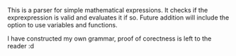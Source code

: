This is a parser for simple mathematical expressions. It checks if the exprexpression is valid and evaluates it if so. 
Future addition will include the option to use variables and functions.

I have constructed my own grammar, proof of corectness is left to the reader   :d
